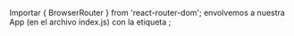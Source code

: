 Importar { BrowserRouter } from 'react-router-dom';
envolvemos a nuestra App (en el archivo index.js) con la etiqueta <BrowserRoute>;
